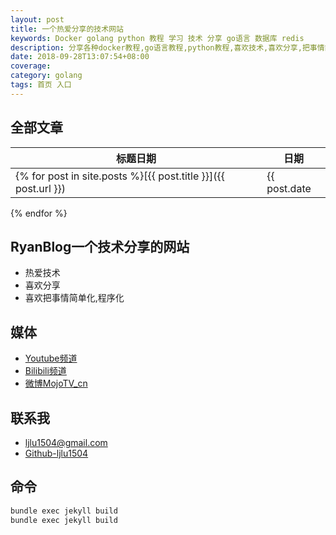 ```yaml
---
layout: post
title: 一个热爱分享的技术网站
keywords: Docker golang python 教程 学习 技术 分享 go语言 数据库 redis
description: 分享各种docker教程,go语言教程,python教程,喜欢技术,喜欢分享,把事情简单化
date: 2018-09-28T13:07:54+08:00
coverage:
category: golang
tags: 首页 入口
---
```


## 全部文章

标题日期|日期
---|---
{% for post in site.posts %}[{{ post.title }}]({{ post.url }}) | {{ post.date | date:"%Y-%m-%d" }}
{% endfor %}


## RyanBlog一个技术分享的网站
- 热爱技术
- 喜欢分享
- 喜欢把事情简单化,程序化

## 媒体

- [Youtube频道](https://www.youtube.com/channel/UCX6rNsdQm37Z7-egP4ygF4g?view_as=subscriber)
- [Bilibili频道](https://space.bilibili.com/148303288?spm_id_from=333.788.b_765f7570696e666f.2)
- [微博MojoTV_cn](http://weibo.com/u/2706451481?is_all=1)

## 联系我

- [ljlu1504@gmail.com](ljlu1504@gmail.com)
- [Github-ljlu1504](https://github.com/ljlu1504)

## 命令
```bash
bundle exec jekyll build
bundle exec jekyll build


```
